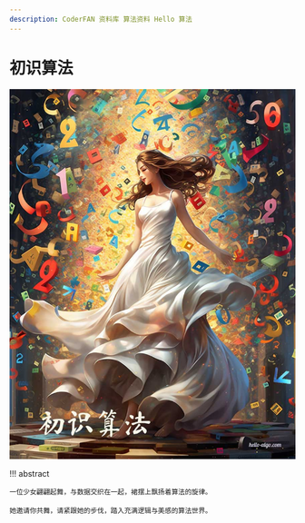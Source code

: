 ```yaml
---
description: CoderFAN 资料库 算法资料 Hello 算法
---
```


# 初识算法

<div class="center-table" markdown>

![初识算法](../assets/covers/chapter_introduction.jpg)

</div>

!!! abstract

    一位少女翩翩起舞，与数据交织在一起，裙摆上飘扬着算法的旋律。
    
    她邀请你共舞，请紧跟她的步伐，踏入充满逻辑与美感的算法世界。
